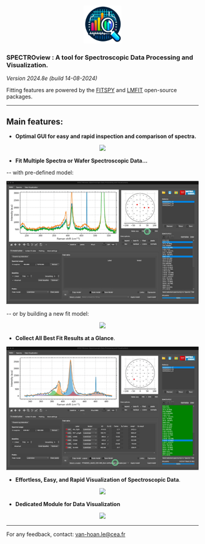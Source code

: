 <p align="center">
    <img width=100 src="resources/icon3.png">
</p>

### SPECTROview : A tool for Spectroscopic Data Processing and Visualization.

*Version 2024.8e (build 14-08-2024)*

Fitting features are powered
by the [FITSPY](https://github.com/CEA-MetroCarac/fitspy)
and [LMFIT](https://lmfit.github.io/lmfit-py/) open-source packages.
___

## Main features:

- **Optimal GUI for easy and rapid inspection and comparison of spectra.**

<p align="center">
    <img src="GIF/1. Loading files and navigation.gif">
</p>

- **Fit Multiple Spectra or Wafer Spectroscopic Data...**

-- with pre-defined model:

<p align="center">
    <img src="GIF/3. fit_with_predefined_model.gif">
</p>

-- or by building a new fit model:

<p align="center">
    <img src="GIF/2. build_fit_model.gif">
</p>

- **Collect All Best Fit Results at a Glance**.

<p align="center">
    <img src="GIF/5.collecting-fit-results.gif">
</p>

- **Effortless, Easy, and Rapid Visualization of Spectroscopic Data**.

<p align="center">
    <img src="GIF/6. plotting.gif">
</p>

- **Dedicated Module for Data Visualization**

<p align="center">
    <img src="GIF/7. Visualisation TAB.gif">
</p>


---

For any feedback, contact: [van-hoan.le@cea.fr](mailto:van-hoan.le@cea.fr)

